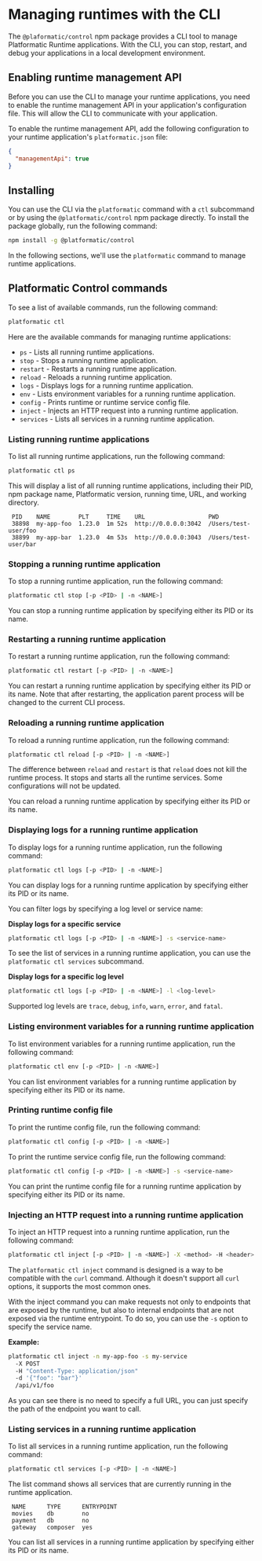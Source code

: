 # Managing runtimes with the CLI

The `@plaformatic/control` npm package provides a CLI tool to manage Platformatic Runtime applications.
With the CLI, you can stop, restart, and debug your applications in a local development environment.

## Enabling runtime management API

Before you can use the CLI to manage your runtime applications, you need to enable
the runtime management API in your application's configuration file. This will 
allow the CLI to communicate with your application.

To enable the runtime management API, add the following configuration to your runtime
application's `platformatic.json` file:

```json
{
  "managementApi": true
}
```

## Installing

You can use the CLI via the `platformatic` command with a `ctl` subcommand or 
by using the `@platformatic/control` npm package directly. To install the package
globally, run the following command:

```bash
npm install -g @platformatic/control
```

In the following sections, we'll use the `platformatic` command to manage runtime applications.

## Platformatic Control commands

To see a list of available commands, run the following command:

```bash
platformatic ctl
```

Here are the available commands for managing runtime applications:

- `ps` - Lists all running runtime applications.
- `stop` - Stops a running runtime application.
- `restart` - Restarts a running runtime application.
- `reload` - Reloads a running runtime application.
- `logs` - Displays logs for a running runtime application.
- `env` - Lists environment variables for a running runtime application.
- `config` - Prints runtime or runtime service config file.
- `inject` - Injects an HTTP request into a running runtime application.
- `services` - Lists all services in a running runtime application.

### Listing running runtime applications

To list all running runtime applications, run the following command:

```bash
platformatic ctl ps
```

This will display a list of all running runtime applications, including their PID,
npm package name, Platformatic version, running time, URL, and working directory.

```
 PID    NAME        PLT     TIME    URL                  PWD                                  
 38898  my-app-foo  1.23.0  1m 52s  http://0.0.0.0:3042  /Users/test-user/foo
 38899  my-app-bar  1.23.0  4m 53s  http://0.0.0.0:3043  /Users/test-user/bar
 ```

### Stopping a running runtime application

To stop a running runtime application, run the following command:

```bash
platformatic ctl stop [-p <PID> | -n <NAME>]
```

You can stop a running runtime application by specifying either its PID or its name.

### Restarting a running runtime application

To restart a running runtime application, run the following command:

```bash
platformatic ctl restart [-p <PID> | -n <NAME>]
```

You can restart a running runtime application by specifying either its PID or its name.
Note that after restarting, the application parent process will be changed to the
current CLI process.


### Reloading a running runtime application

To reload a running runtime application, run the following command:

```bash
platformatic ctl reload [-p <PID> | -n <NAME>]
```

The difference between `reload` and `restart` is that `reload` does not kill
the runtime process. It stops and starts all the runtime services. Some configurations will not be updated.

You can reload a running runtime application by specifying either its PID or its name.

### Displaying logs for a running runtime application

To display logs for a running runtime application, run the following command:

```bash
platformatic ctl logs [-p <PID> | -n <NAME>]
```

You can display logs for a running runtime application by specifying either its PID or its name.

You can filter logs by specifying a log level or service name:

__Display logs for a specific service__

```bash
platformatic ctl logs [-p <PID> | -n <NAME>] -s <service-name>
```

To see the list of services in a running runtime application, you can use the
`platformatic ctl services` subcommand.

__Display logs for a specific log level__

```bash
platformatic ctl logs [-p <PID> | -n <NAME>] -l <log-level>
```

Supported log levels are `trace`, `debug`, `info`, `warn`, `error`, and `fatal`.

### Listing environment variables for a running runtime application

To list environment variables for a running runtime application, run the following command:

```bash
platformatic ctl env [-p <PID> | -n <NAME>]
```

You can list environment variables for a running runtime application by specifying either its PID or its name.

### Printing runtime config file

To print the runtime config file, run the following command:

```bash
platformatic ctl config [-p <PID> | -n <NAME>]
```

To print the runtime service config file, run the following command:

```bash
platformatic ctl config [-p <PID> | -n <NAME>] -s <service-name>
```

You can print the runtime config file for a running runtime application by specifying either its PID or its name.

### Injecting an HTTP request into a running runtime application

To inject an HTTP request into a running runtime application, run the following command:

```bash
platformatic ctl inject [-p <PID> | -n <NAME>] -X <method> -H <header> -d <data> <url>
```

The `platformatic ctl inject` command is designed is a way to be compatible with the `curl` command.
Although it doesn't support all `curl` options, it supports the most common ones.

With the inject command you can make requests not only to endpoints that are exposed by the runtime, but also to internal endpoints
that are not exposed via the runtime entrypoint. To do so, you can use the `-s` option to specify the service name.

__Example:__

```bash
platformatic ctl inject -n my-app-foo -s my-service
  -X POST
  -H "Content-Type: application/json"
  -d '{"foo": "bar"}'
  /api/v1/foo
```

As you can see there is no need to specify a full URL, you can just specify the path of the endpoint you want to call.

### Listing services in a running runtime application

To list all services in a running runtime application, run the following command:

```bash
platformatic ctl services [-p <PID> | -n <NAME>]
```

The list command shows all services that are currently running in the runtime application.

```
 NAME      TYPE      ENTRYPOINT        
 movies    db        no         
 payment   db        no         
 gateway   composer  yes
```

You can list all services in a running runtime application by specifying either its PID or its name.
